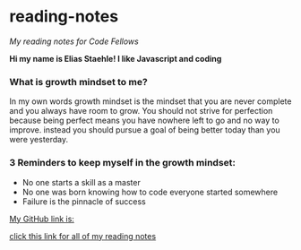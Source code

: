 # reading-notes
*My reading notes for Code Fellows*

**Hi my name is Elias Staehle! I like Javascript and coding**

### What is growth mindset to me?
In my own words growth mindset is the mindset that you are never complete and you always have room to grow. You should not strive for perfection because being perfect means you have nowhere left to go and no way to improve. instead you should pursue a goal of being better today than you were yesterday.

### 3 Reminders to keep myself in the growth mindset:

- No one starts a skill as a master 
- No one was born knowing how to code everyone started somewhere
- Failure is the pinnacle of success

[My GitHub link is:](https://github.com/EDStaehle)

[click this link for all of my reading notes](https://edstaehle.github.io/reading-notes/collection-of-reading-notes)
